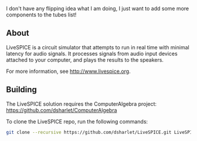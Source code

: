 
I don't have any flipping idea what I am doing, I just want to add some more components to the tubes list!



About
-----

LiveSPICE is a circuit simulator that attempts to run in real time with minimal latency for audio signals.
It processes signals from audio input devices attached to your computer, and plays the results to the speakers.

For more information, see http://www.livespice.org.

Building
--------

The LiveSPICE solution requires the ComputerAlgebra project: https://github.com/dsharlet/ComputerAlgebra

To clone the LiveSPICE repo, run the following commands:

```bash
git clone --recursive https://github.com/dsharlet/LiveSPICE.git LiveSPICE
```
